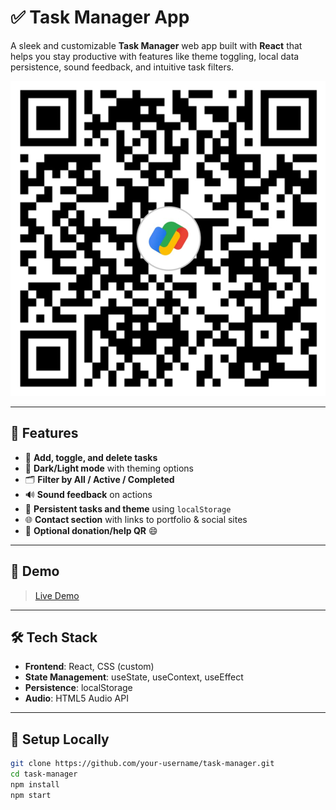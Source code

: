 # ✅ Task Manager App

A sleek and customizable **Task Manager** web app built with **React** that helps you stay productive with features like theme toggling, local data persistence, sound feedback, and intuitive task filters.

![Screenshot](src\assets\upiQr.jpg)

---

## 🚀 Features

- 📝 **Add, toggle, and delete tasks**
- 🎨 **Dark/Light mode** with theming options
- 🗂️ **Filter by All / Active / Completed**
- 🔊 **Sound feedback** on actions
- 💾 **Persistent tasks and theme** using `localStorage`
- 🌐 **Contact section** with links to portfolio & social sites
- 💸 **Optional donation/help QR** 😄

---

## 📸 Demo

> [Live Demo](https://your-live-link.vercel.app)

---

## 🛠️ Tech Stack

- **Frontend**: React, CSS (custom)
- **State Management**: useState, useContext, useEffect
- **Persistence**: localStorage
- **Audio**: HTML5 Audio API

---

## 📁 Setup Locally

```bash
git clone https://github.com/your-username/task-manager.git
cd task-manager
npm install
npm start
